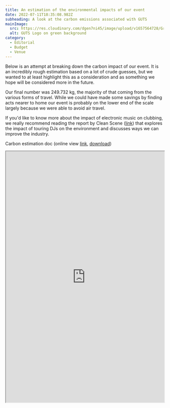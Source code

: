 ```yaml
---
title: An estimation of the environmental impacts of our event
date: 2022-07-11T18:35:08.982Z
subheading: A look at the carbon emissions associated with GUTS
mainImage:
  src: https://res.cloudinary.com/dgen7ni45/image/upload/v1657564728/Green_Guts_n8lgdq.png
  alt: GUTS Logo on green background
category:
  - Editorial
  - Budget
  - Venue
---
```

Below is an attempt at breaking down the carbon impact of our event. It is an incredibly rough estimation based on a lot of crude guesses, but we wanted to at least highlight this as a consideration and as something we hope will be considered more in the future.

Our final number was 249.732 kg, the majority of that coming from the various forms of travel. While we could have made some savings by finding acts nearer to home our event is probably on the lower end of the scale largely because we were able to avoid air travel. 

If you'd like to know more about the impact of electronic music on clubbing, we really recommend reading the report by Clean Scene ([link](https://cleanscene.club/)) that explores the impact of touring DJs on the environment and discusses ways we can improve the industry.

Carbon estimation doc (online view [link](https://docs.google.com/spreadsheets/d/14g03OnFskcoqf95U3TX__0ujdDArOLyXxyFedozGKLk/edit?usp=sharing), [download](https://docs.google.com/spreadsheets/d/e/2PACX-1vSmTJzCkWsTQx08myVhjD5MU8IHu4Ntyx3ytONN_Lm6bw1OnvlX53QpTbd_Cyp2QWS8YVRKUT98zjnZ/pub?output=xlsx))

<iframe width="100%" height="800" src="https://docs.google.com/spreadsheets/d/e/2PACX-1vSmTJzCkWsTQx08myVhjD5MU8IHu4Ntyx3ytONN_Lm6bw1OnvlX53QpTbd_Cyp2QWS8YVRKUT98zjnZ/pubhtml?widget=true&amp;headers=false"></iframe>